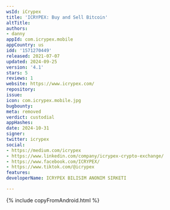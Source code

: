 ```yaml
---
wsId: iCrypex
title: 'ICRYPEX: Buy and Sell Bitcoin'
altTitle: 
authors:
- danny
appId: com.icrypex.mobile
appCountry: us
idd: '1571270449'
released: 2021-07-07
updated: 2024-09-25
version: '4.1'
stars: 5
reviews: 1
website: https://www.icrypex.com/
repository: 
issue: 
icon: com.icrypex.mobile.jpg
bugbounty: 
meta: removed
verdict: custodial
appHashes: 
date: 2024-10-31
signer: 
twitter: icrypex
social:
- https://medium.com/icrypex
- https://www.linkedin.com/company/icrypex-crypto-exchange/
- https://www.facebook.com/ICRYPEX/
- https://www.tiktok.com/@icrypex
features: 
developerName: ICRYPEX BILISIM ANONIM SIRKETI

---
```


{% include copyFromAndroid.html %}
